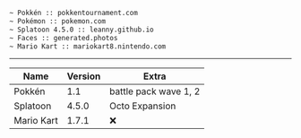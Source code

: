 ```bash 
~ Pokkén :: pokkentournament.com
~ Pokémon :: pokemon.com
~ Splatoon 4.5.0 :: leanny.github.io
~ Faces :: generated.photos
~ Mario Kart :: mariokart8.nintendo.com
```
<hr>

| Name          | Version       | Extra |
| ------------- | ------------- | -----------------------
| Pokkén        | 1.1           | battle pack wave 1, 2  |
| Splatoon      | 4.5.0         | Octo Expansion         |
| Mario Kart    | 1.7.1         | ❌                    |
